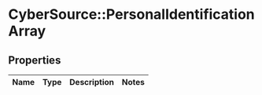# CyberSource::PersonalIdentificationArray

## Properties
Name | Type | Description | Notes
------------ | ------------- | ------------- | -------------


